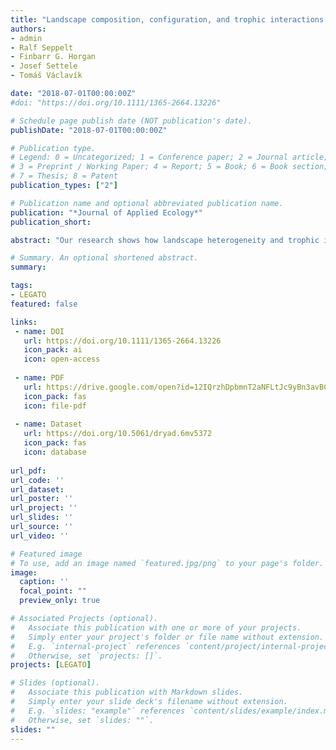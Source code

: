 ```yaml
---
title: "Landscape composition, configuration, and trophic interactions shape arthropod communities in rice agroecosystems"
authors:
- admin
- Ralf Seppelt
- Finbarr G. Horgan
- Josef Settele
- Tomáš Václavík

date: "2018-07-01T00:00:00Z"
#doi: "https://doi.org/10.1111/1365-2664.13226"

# Schedule page publish date (NOT publication's date).
publishDate: "2018-07-01T00:00:00Z"

# Publication type.
# Legend: 0 = Uncategorized; 1 = Conference paper; 2 = Journal article;
# 3 = Preprint / Working Paper; 4 = Report; 5 = Book; 6 = Book section;
# 7 = Thesis; 8 = Patent
publication_types: ["2"]

# Publication name and optional abbreviated publication name.
publication: "*Journal of Applied Ecology*"
publication_short:

abstract: "Our research shows how landscape heterogeneity and trophic interactions have different effects on different functional groups. While predator abundance was solely driven by the availability of prey, all other functional groups in the rice-arthropod community were significantly affected by the composition and configuration of surrounding landscape features. Landscape management aiming to improve biodiversity and biological control in rice agroecosystems should promote a diversity of land uses and habitat types within 100–300 m radii to reduce the presence of pests. Management practices should also focus on maintaining smaller rice patches and the structural connectivity of rice bunds to enhance populations of the natural enemies of rice pests. Future research should focus on the temporal and spatial manipulation of rice fields to maximize the effects of biological control."

# Summary. An optional shortened abstract.
summary: 

tags:
- LEGATO
featured: false

links:
 - name: DOI
   url: https://doi.org/10.1111/1365-2664.13226
   icon_pack: ai
   icon: open-access
   
 - name: PDF
   url: https://drive.google.com/open?id=12IQrzhDpbmnT2aNFLtJc9yBn3avBCkJg
   icon_pack: fas
   icon: file-pdf
   
 - name: Dataset
   url: https://doi.org/10.5061/dryad.6mv5372
   icon_pack: fas
   icon: database
   
url_pdf: 
url_code: ''
url_dataset: 
url_poster: ''
url_project: ''
url_slides: ''
url_source: ''
url_video: ''

# Featured image
# To use, add an image named `featured.jpg/png` to your page's folder. 
image:
  caption: ''
  focal_point: ""
  preview_only: true

# Associated Projects (optional).
#   Associate this publication with one or more of your projects.
#   Simply enter your project's folder or file name without extension.
#   E.g. `internal-project` references `content/project/internal-project/index.md`.
#   Otherwise, set `projects: []`.
projects: [LEGATO]

# Slides (optional).
#   Associate this publication with Markdown slides.
#   Simply enter your slide deck's filename without extension.
#   E.g. `slides: "example"` references `content/slides/example/index.md`.
#   Otherwise, set `slides: ""`.
slides: ""
---
```


